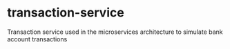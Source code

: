 # transaction-service
Transaction service used in the microservices architecture to simulate bank account transactions
